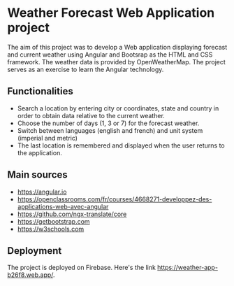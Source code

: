 # Weather Forecast Web Application project

The aim of this project was to develop a Web application displaying forecast and current weather using Angular and Bootsrap as the HTML and CSS framework. The weather data is provided by OpenWeatherMap. The project serves as an exercise to learn the Angular technology.

## Functionalities

* Search a location by entering city or coordinates, state and country in order to obtain data relative to the current weather.
* Choose the number of days (1, 3 or 7) for the forecast weather.
* Switch between languages (english and french) and unit system (imperial and metric)
* The last location is remembered and displayed when the user returns to the application.

## Main sources

* https://angular.io
* https://openclassrooms.com/fr/courses/4668271-developpez-des-applications-web-avec-angular
* https://github.com/ngx-translate/core
* https://getbootstrap.com
* https://w3schools.com

## Deployment

The project is deployed on Firebase. Here's the link https://weather-app-b26f8.web.app/.
